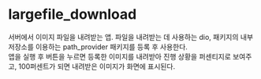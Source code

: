 # largefile_download
서버에서 이미지 파일을 내려받는 앱. 파일을 내려받는 데 사용하는 dio, 패키지의 내부 저장소를 이용하는 path_provider 패키지를 등록 후 사용한다. <br>
앱을 실행 후 버튼을 누르면 등록한 이미지를 내려받아 진행 상황을 퍼센티지로 보여주고, 100퍼센트가 되면 내려받은 이미지가 화면에 표시된다.
